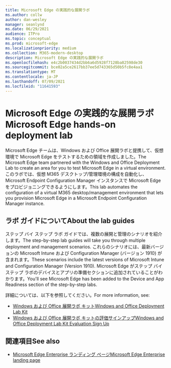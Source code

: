 ```yaml
---
title: Microsoft Edge の実践的な展開ラボ
ms.author: collw
author: dan-wesley
manager: seanlynd
ms.date: 06/29/2021
audience: ITPro
ms.topic: conceptual
ms.prod: microsoft-edge
ms.localizationpriority: medium
ms.collection: M365-modern-desktop
description: Microsoft Edge の実践的な展開ラボ
ms.openlocfilehash: e4c2b0037434d2bb6a6d5928f7128ba82598de30
ms.sourcegitcommit: bce02a5ce2617bb37ee5d743365d50b5fc8e4aa1
ms.translationtype: MT
ms.contentlocale: ja-JP
ms.lasthandoff: 07/09/2021
ms.locfileid: "11641593"
---
```

# <a name="microsoft-edge-hands-on-deployment-lab"></a><span data-ttu-id="52697-103">Microsoft Edge の実践的な展開ラボ</span><span class="sxs-lookup"><span data-stu-id="52697-103">Microsoft Edge hands-on deployment lab</span></span>

<span data-ttu-id="52697-104">Microsoft Edge チームは、Windows および Office 展開ラボと提携して、仮想環境で Microsoft Edge をテストするための領域を作成しました。</span><span class="sxs-lookup"><span data-stu-id="52697-104">The Microsoft Edge team partnered with the Windows and Office Deployment Lab to create an area for you to test Microsoft Edge in a virtual environment.</span></span> <span data-ttu-id="52697-105">このラボでは、仮想 M365 デスクトップ/管理環境の構成を自動化し、Microsoft Endpoint Configuration Manager インスタンスで Microsoft Edge をプロビジョニングできるようにします。</span><span class="sxs-lookup"><span data-stu-id="52697-105">This lab automates the configuration of a virtual M365 desktop/management environment that lets you provision Microsoft Edge in a Microsoft Endpoint Configuration Manager instance.</span></span>

## <a name="about-the-lab-guides"></a><span data-ttu-id="52697-106">ラボ ガイドについて</span><span class="sxs-lookup"><span data-stu-id="52697-106">About the lab guides</span></span>

<span data-ttu-id="52697-107">ステップ バイ ステップ ラボ ガイドでは、複数の展開と管理のシナリオを紹介します。</span><span class="sxs-lookup"><span data-stu-id="52697-107">The step-by-step lab guides will take you through multiple deployment and management scenarios.</span></span> <span data-ttu-id="52697-108">これらのシナリオには、最新バージョンの Microsoft Intune および Configuration Manager (バージョン 1910) が含まれます。</span><span class="sxs-lookup"><span data-stu-id="52697-108">These scenarios include the latest versions of Microsoft Intune and Configuration Manager (Version 1910).</span></span> <span data-ttu-id="52697-109">Microsoft Edge がステップ バイ ステップ ラボのデバイスとアプリの準備セクションに追加されていることがわかります。</span><span class="sxs-lookup"><span data-stu-id="52697-109">You'll see Microsoft Edge has been added to the Device and App Readiness section of the step-by-step labs.</span></span>

<span data-ttu-id="52697-110">詳細については、以下を参照してください。</span><span class="sxs-lookup"><span data-stu-id="52697-110">For more information, see:</span></span>

- [<span data-ttu-id="52697-111">Windows および Office 展開ラボ キット</span><span class="sxs-lookup"><span data-stu-id="52697-111">Windows and Office Deployment Lab Kit</span></span>](/microsoft-365/enterprise/modern-desktop-deployment-and-management-lab?view=o365-worldwide)
- [<span data-ttu-id="52697-112">Windows および Office 展開ラボ キットの評価サインアップ</span><span class="sxs-lookup"><span data-stu-id="52697-112">Windows and Office Deployment Lab Kit Evaluation Sign Up</span></span>](https://www.microsoft.com/evalcenter/evaluate-lab-kit)

## <a name="see-also"></a><span data-ttu-id="52697-113">関連項目</span><span class="sxs-lookup"><span data-stu-id="52697-113">See also</span></span>

- [<span data-ttu-id="52697-114">Microsoft Edge Enterprise ランディング ページ</span><span class="sxs-lookup"><span data-stu-id="52697-114">Microsoft Edge Enterprise landing page</span></span>](https://aka.ms/EdgeEnterprise)